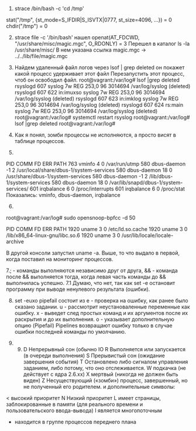 1. strace /bin/bash -c 'cd /tmp'

stat("/tmp", {st_mode=S_IFDIR|S_ISVTX|0777, st_size=4096, ...}) = 0 
chdir("/tmp")                           = 0

2. strace file -c '/bin/bash'
нашел
openat(AT_FDCWD, "/usr/share/misc/magic.mgc", O_RDONLY) = 3
Перешел в каталог
ls -la /usr/share/misc/
В нем указана ссылка 
magic.mgc -> ../../lib/file/magic.mgc

3. Найдем удаленный файл логов через lsof | grep deleted
он покажет какой процесс удерживает этот файл
Перезапустить этот процесс, чтоб он освободил файл. 
root@vagrant:/var/log# lsof |grep deleted
rsyslogd   607                         syslog    7w      REG              253,0       96    3014694 /var/log/syslog (deleted)
rsyslogd   607  622 in:imuxso          syslog    7w      REG              253,0       96    3014694 /var/log/syslog (deleted)
rsyslogd   607  623 in:imklog          syslog    7w      REG              253,0       96    3014694 /var/log/syslog (deleted)
rsyslogd   607  624 rs:main            syslog    7w      REG              253,0       96    3014694 /var/log/syslog (deleted)
root@vagrant:/var/log# systemctl restart rsyslog
root@vagrant:/var/log# lsof |grep deleted
root@vagrant:/var/log#

4. Как я понял, зомби процессы не исполняются, а просто висят в таблице процессов.

5.
PID    COMM               FD ERR PATH
763    vminfo              4   0 /var/run/utmp
580    dbus-daemon        -1   2 /usr/local/share/dbus-1/system-services
580    dbus-daemon        18   0 /usr/share/dbus-1/system-services
580    dbus-daemon        -1   2 /lib/dbus-1/system-services
580    dbus-daemon        18   0 /var/lib/snapd/dbus-1/system-services/
601    irqbalance          6   0 /proc/interrupts
601    irqbalance          6   0 /proc/stat
Показались: vminfo, dbus-daemon, irqbalance

6.
root@vagrant:/var/log# sudo opensnoop-bpfcc -d 50

PID    COMM               FD ERR PATH
1920   uname               3   0 /etc/ld.so.cache
1920   uname               3   0 /lib/x86_64-linux-gnu/libc.so.6
1920   uname               3   0 /usr/lib/locale/locale-archive

В другой консоли запустил uname -a. Выше, то что выдало в первой, когда поставил на мониторинг процессов.

7.; - команды выполняются независимо друг от друга, && - команда после && выполняется тогда, когда левая часть команды до && выполнилась успешно. 
7.1 Думаю, что нет, так как set -e остановит программу при выводе ненулевого результата (ошибки).

8. set -euxo pipefail состоит из е - проверка на ошибку, как ранее было сказано задании. u - рассмотрит неустановаленные переменные как ошибку. 
x - выведет след простых команд и их аргументов после их раскрытия и до их выполнения. o - указывает дополнительную опцию (Pipefail) 
Pipelines возвращают ошибку только в случае ошибки последней команды по умолчанию.

9. 9. D Непрерывный сон (обычно IO
R Выполняется или запускается (в очереди выполнения)
S Прерывистый сон (ожидание завершения события)
T Остановлено либо сигналом управления заданием, либо потому, что оно отслеживается.
W подкачка (не действует с ядра 2.6.xx)
X мертвый (никогда не должен быть виден)
Z Несуществующий («зомби») процесс, завершенный, но не полученный его родителем.
и дополнительные символы:

< высокий приоритет 
N Низкий приоритет 
L имеет страницы, заблокированные в памяти (для реального времени и пользовательского ввода-вывода)
l является многопоточным
+ находится в группе процессов переднего плана
